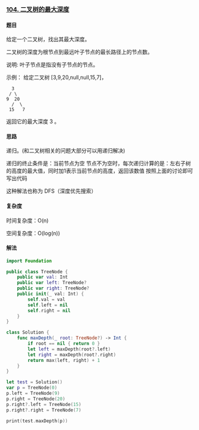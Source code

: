 ### [104. 二叉树的最大深度](https://leetcode-cn.com/problems/maximum-depth-of-binary-tree/submissions/)

#### 题目

给定一个二叉树，找出其最大深度。

二叉树的深度为根节点到最远叶子节点的最长路径上的节点数。

说明: 叶子节点是指没有子节点的节点。

示例：
给定二叉树 [3,9,20,null,null,15,7]，

```
  3
 / \
9  20
  /  \
 15   7
```

返回它的最大深度 3 。

#### 思路

递归。(和二叉树相关的问题大部分可以用递归解决)

递归的终止条件是：当前节点为空
节点不为空时，每次递归计算的是：左右子树的高度的最大值，同时加1表示当前节点的高度，返回该数值 
按照上面的讨论即可写出代码

这种解法也称为 DFS（深度优先搜索）

#### 复杂度

时间复杂度：O(n)

空间复杂度：O(log(n))

#### 解法

```swift
import Foundation

public class TreeNode {
    public var val: Int
    public var left: TreeNode?
    public var right: TreeNode?
    public init(_ val: Int) {
        self.val = val
        self.left = nil
        self.right = nil
    }
}

class Solution {            
    func maxDepth(_ root: TreeNode?) -> Int {
        if root == nil { return 0 }
        let left = maxDepth(root?.left)
        let right = maxDepth(root?.right)
        return max(left, right) + 1
    }
}

let test = Solution()
var p = TreeNode(0)
p.left = TreeNode(9)
p.right = TreeNode(20)
p.right?.left = TreeNode(15)
p.right?.right = TreeNode(7)

print(test.maxDepth(p))
```

